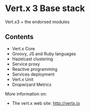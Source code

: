 # Vert.x 3 Base stack

Vert.x3 + the endorsed modules

## Contents

* Vert.x Core
* Groovy, JS and Ruby languages
* Hazelcast clustering
* Service proxy
* Reactive programming
* Services deployment
* Vert.x Unit
* Dropwizard Metrics

More information on:

* The vert.x web site: http://vertx.io

